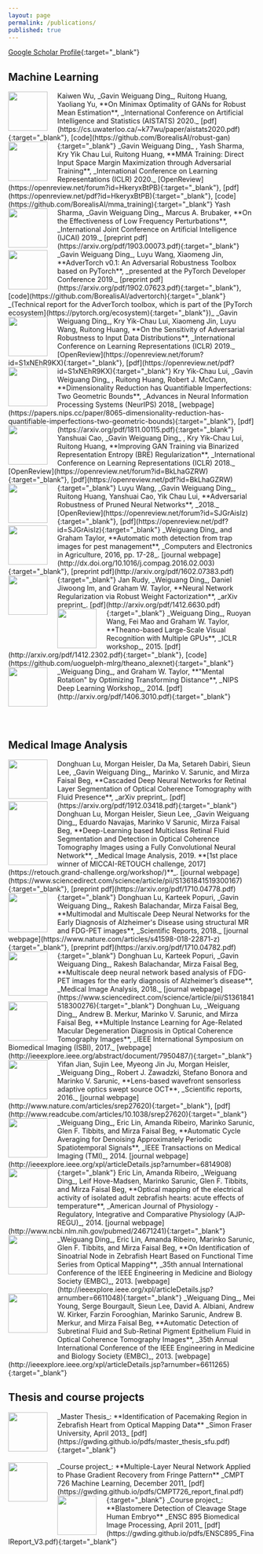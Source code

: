 ```yaml
---
layout: page
permalink: /publications/
published: true
---
```


[Google Scholar Profile](http://scholar.google.ca/citations?user=f7AS33oAAAAJ&hl=en){:target="_blank"}

## Machine Learning

<img style="float:left;margin-right:20px" src="https://gwding.github.io/images/wu2020minimax.png" width="80" height="80">
Kaiwen Wu, _Gavin Weiguang Ding_, Ruitong Huang, Yaoliang Yu, **On Minimax Optimality of GANs for Robust Mean Estimation**, _International Conference on Artificial Intelligence and Statistics (AISTATS) 2020._ [pdf](https://cs.uwaterloo.ca/~k77wu/paper/aistats2020.pdf){:target="_blank"}, [code](https://github.com/BorealisAI/robust-gan){:target="_blank"}

<img style="float:left;margin-right:20px" src="https://gwding.github.io/images/ding2020mma.png" width="80" height="80">
_Gavin Weiguang Ding_ , Yash Sharma, Kry Yik Chau Lui, Ruitong Huang, **MMA Training: Direct Input Space Margin Maximization through Adversarial Training**, _International Conference on Learning Representations (ICLR) 2020._ [OpenReview](https://openreview.net/forum?id=HkeryxBtPB){:target="_blank"}, [pdf](https://openreview.net/pdf?id=HkeryxBtPB){:target="_blank"}, [code](https://github.com/BorealisAI/mma_training){:target="_blank"}

<img style="float:left;margin-right:20px" src="https://gwding.github.io/images/sharma2019effectiveness.png" width="80" height="80">
Yash Sharma, _Gavin Weiguang Ding_, Marcus A. Brubaker, **On the Effectiveness of Low Frequency Perturbations**, _International Joint Conference on Artificial Intelligence (IJCAI) 2019._ [preprint pdf](https://arxiv.org/pdf/1903.00073.pdf){:target="_blank"}

<img style="float:left;margin-right:20px" src="https://gwding.github.io/images/ding2019advertorch.png" width="80" height="80">
_Gavin Weiguang Ding_, Luyu Wang, Xiaomeng Jin, **AdverTorch v0.1: An Adversarial Robustness Toolbox based on PyTorch**, _presented at the PyTorch Developer Conference 2019._ [preprint pdf](https://arxiv.org/pdf/1902.07623.pdf){:target="_blank"}, [code](https://github.com/BorealisAI/advertorch){:target="_blank"} _(Technical report for the AdverTorch toolbox, which is part of the [PyTorch ecosystem](https://pytorch.org/ecosystem){:target="_blank"})_


<img style="float:left;margin-right:20px" src="https://gwding.github.io/images/ding2019sensitivity.png" width="80" height="80">
_Gavin Weiguang Ding_, Kry Yik-Chau Lui, Xiaomeng Jin, Luyu Wang, Ruitong Huang, **On the Sensitivity of Adversarial Robustness to Input Data Distributions**, _International Conference on Learning Representations (ICLR) 2019._ [OpenReview](https://openreview.net/forum?id=S1xNEhR9KX){:target="_blank"}, [pdf](https://openreview.net/pdf?id=S1xNEhR9KX){:target="_blank"}

<img style="float:left;margin-right:20px" src="https://gwding.github.io/images/lui2018dimensionality.png" width="80" height="80">
Kry Yik-Chau Lui, _Gavin Weiguang Ding_ , Ruitong Huang, Robert J. McCann, **Dimensionality Reduction has Quantifiable Imperfections: Two Geometric Bounds**, _Advances in Neural Information Processing Systems (NeurIPS) 2018_ [webpage](https://papers.nips.cc/paper/8065-dimensionality-reduction-has-quantifiable-imperfections-two-geometric-bounds){:target="_blank"}, [pdf](https://arxiv.org/pdf/1811.00115.pdf){:target="_blank"}

<img style="float:left;margin-right:20px" src="https://gwding.github.io/images/cao2018improving.png" width="80" height="80">
Yanshuai Cao, _Gavin Weiguang Ding_ , Kry Yik-Chau Lui, Ruitong Huang, **Improving GAN Training via Binarized Representation Entropy (BRE) Regularization**, _International Conference on Learning Representations (ICLR) 2018._ [OpenReview](https://openreview.net/forum?id=BkLhaGZRW){:target="_blank"}, [pdf](https://openreview.net/pdf?id=BkLhaGZRW){:target="_blank"}


<img style="float:left;margin-right:20px" src="https://gwding.github.io/images/wang2018adversarial.png" width="80" height="80">
Luyu Wang, _Gavin Weiguang Ding_, Ruitong Huang, Yanshuai Cao, Yik Chau Lui, **Adversarial Robustness of Pruned Neural Networks**, _2018._ [OpenReview](https://openreview.net/forum?id=SJGrAisIz){:target="_blank"}, [pdf](https://openreview.net/pdf?id=SJGrAisIz){:target="_blank"}


<img style="float:left;margin-right:20px" src="https://gwding.github.io/images/ding2016automatic.png" width="80" height="80">
_Weiguang Ding_ and Graham Taylor, **Automatic moth detection from trap images for pest management**, _Computers and Electronics in Agriculture, 2016, pp. 17-28_. [journal webpage](http://dx.doi.org/10.1016/j.compag.2016.02.003){:target="_blank"}, [preprint pdf](http://arxiv.org/pdf/1602.07383.pdf){:target="_blank"}


<img style="float:left;margin-right:20px" src="https://gwding.github.io/images/rudy2014neural.png" width="80" height="80">
Jan Rudy, _Weiguang Ding_, Daniel Jiwoong Im, and Graham W. Taylor, **Neural Network Regularization via Robust Weight Factorization**, _arXiv preprint_. [pdf](http://arxiv.org/pdf/1412.6630.pdf){:target="_blank"}


<img style="float:left;margin-right:20px" src="https://gwding.github.io/images/ding2014theano.png" width="80" height="80">
_Weiguang Ding_, Ruoyan Wang, Fei Mao and Graham W. Taylor, **Theano-based Large-Scale Visual Recognition with Multiple GPUs**, _ICLR workshop_, 2015. [pdf](http://arxiv.org/pdf/1412.2302.pdf){:target="_blank"}, [code](https://github.com/uoguelph-mlrg/theano_alexnet){:target="_blank"}


<img style="float:left;margin-right:20px" src="https://gwding.github.io/images/ding2014mental.PNG" width="80" height="80">
_Weiguang Ding_, and Graham W. Taylor, **"Mental Rotation" by Optimizing Transforming Distance**, _NIPS Deep Learning Workshop_, 2014. [pdf](http://arxiv.org/pdf/1406.3010.pdf){:target="_blank"}

<br><br>

## Medical Image Analysis



<img style="float:left;margin-right:20px" src="https://gwding.github.io/images/lu2019cascaded.png" width="80" height="80">
Donghuan Lu, Morgan Heisler, Da Ma, Setareh Dabiri, Sieun Lee, _Gavin Weiguang Ding_, Marinko V. Sarunic, and Mirza Faisal Beg, **Cascaded Deep Neural Networks for Retinal Layer Segmentation of Optical Coherence Tomography with Fluid Presence**,  _arXiv preprint_. [pdf](https://arxiv.org/pdf/1912.03418.pdf){:target="_blank"}


<img style="float:left;margin-right:20px" src="https://gwding.github.io/images/lu2017retinal.png" width="80" height="130">
Donghuan Lu, Morgan Heisler, Sieun Lee, _Gavin Weiguang Ding_,  Eduardo Navajas, Marinko V Sarunic, Mirza Faisal Beg, **Deep-Learning based Multiclass Retinal Fluid Segmentation and Detection in Optical Coherence Tomography Images using a Fully Convolutional Neural Network**,  _Medical Image Analysis, 2019. **[1st place winner of MICCAI-RETOUCH challenge, 2017](https://retouch.grand-challenge.org/workshop/)**_. [journal webpage](https://www.sciencedirect.com/science/article/pii/S1361841519300167){:target="_blank"}, [preprint pdf](https://arxiv.org/pdf/1710.04778.pdf){:target="_blank"}

<!-- Donghuan Lu, Morgan Heisler, Sieun Lee, _Gavin Weiguang Ding_, Marinko V Sarunic, Mirza Faisal Beg, **Retinal Fluid Segmentation and Detection in Optical Coherence Tomography Images using Fully Convolutional Neural Network**, _under submission, **[1st place winner of MICCAI-RETOUCH challenge, 2017](https://retouch.grand-challenge.org/workshop/)**_. [preprint pdf](https://arxiv.org/pdf/1710.04778.pdf){:target="_blank"} -->


<img style="float:left;margin-right:20px" src="https://gwding.github.io/images/lu2018multimodal.png" width="80" height="80">
Donghuan Lu, Karteek Popuri, _Gavin Weiguang Ding_, Rakesh Balachandar, Mirza Faisal Beg, **Multimodal and Multiscale Deep Neural Networks for the Early Diagnosis of Alzheimer's Disease using structural MR and FDG-PET images**, _Scientific Reports, 2018._ [journal webpage](https://www.nature.com/articles/s41598-018-22871-z){:target="_blank"}, [preprint pdf](https://arxiv.org/pdf/1710.04782.pdf){:target="_blank"}

<img style="float:left;margin-right:20px" src="https://gwding.github.io/images/lu2018multiscale.png" width="80" height="90">
Donghuan Lu, Karteek Popuri, _Gavin Weiguang Ding_, Rakesh Balachandar, Mirza Faisal Beg, **Multiscale deep neural network based analysis of FDG-PET images for the early diagnosis of Alzheimer’s disease**, _Medical Image Analysis, 2018._ [journal webpage](https://www.sciencedirect.com/science/article/pii/S1361841518300276){:target="_blank"}


<img style="float:left;margin-right:20px" src="https://gwding.github.io/images/lu2017multiple.png" width="80" height="80">
Donghuan Lu, _Weiguang Ding_, Andrew B. Merkur, Marinko V. Sarunic, and Mirza Faisal Beg, **Multiple Instance Learning for Age-Related Macular Degeneration Diagnosis in Optical Coherence Tomography Images**, _IEEE International Symposium on Biomedical Imaging (ISBI), 2017._ [webpage](http://ieeexplore.ieee.org/abstract/document/7950487/){:target="_blank"}


<img style="float:left;margin-right:20px" src="https://gwding.github.io/images/jian2016lens.jpg" width="80" height="80">
Yifan Jian, Sujin Lee, Myeong Jin Ju, Morgan Heisler, _Weiguang Ding_, Robert J. Zawadzki, Stefano Bonora and Marinko V. Sarunic, **Lens-based wavefront sensorless adaptive optics swept source OCT**, _Scientific reports, 2016._ [journal webpage](http://www.nature.com/articles/srep27620){:target="_blank"}, [pdf](http://www.readcube.com/articles/10.1038/srep27620){:target="_blank"}


<img style="float:left;margin-right:20px" src="https://gwding.github.io/images/ding2014automatic.png" width="80" height="80">
_Weiguang Ding_, Eric Lin, Amanda Ribeiro, Marinko Sarunic, Glen F. Tibbits, and Mirza Faisal Beg, **Automatic Cycle Averaging for Denoising Approximately Periodic Spatiotemporal Signals**, _IEEE Transactions on Medical Imaging (TMI)_, 2014. [journal webpage](http://ieeexplore.ieee.org/xpl/articleDetails.jsp?arnumber=6814908){:target="_blank"}


<img style="float:left;margin-right:20px;margin-bottom:30px" src="https://gwding.github.io/images/lin2013optical.png" width="80" height="80">
Eric Lin, Amanda Ribeiro, _Weiguang Ding_, Leif Hove-Madsen, Marinko Sarunic, Glen F. Tibbits, and Mirza Faisal Beg, **Optical mapping of the electrical activity of isolated adult zebrafish hearts: acute effects of temperature**, _American Journal of Physiology - Regulatory, Integrative and Comparative Physiology (AJP-REGU)_, 2014. [journal webpage](http://www.ncbi.nlm.nih.gov/pubmed/24671241){:target="_blank"}


<img style="float:left;margin-right:20px;margin-bottom:30px" src="https://gwding.github.io/images/ding2013identification.jpg" width="80" height="80">
_Weiguang Ding_, Eric Lin, Amanda Ribeiro, Marinko Sarunic, Glen F. Tibbits, and Mirza Faisal Beg, **On Identification of Sinoatrial Node in Zebrafish Heart Based on Functional Time Series from Optical Mapping**, _35th annual International Conference of the IEEE Engineering in Medicine and Biology Society (EMBC)_, 2013. [webpage](http://ieeexplore.ieee.org/xpl/articleDetails.jsp?arnumber=6611048){:target="_blank"}


<img style="float:left;margin-right:20px;margin-bottom:50px" src="https://gwding.github.io/images/ding2013automatic.jpg" width="80" height="80">
_Weiguang Ding_, Mei Young, Serge Bourgault, Sieun Lee, David A. Albiani, Andrew W. Kirker, Farzin Forooghian, Marinko Sarunic, Andrew B. Merkur, and Mirza Faisal Beg, **Automatic Detection of Subretinal Fluid and Sub-Retinal Pigment Epithelium Fluid in Optical Coherence Tomography Images**, _35th Annual International Conference of the IEEE Engineering in Medicine and Biology Society (EMBC)_, 2013. [webpage](http://ieeexplore.ieee.org/xpl/articleDetails.jsp?arnumber=6611265){:target="_blank"}

<!-- **** -->

## Thesis and course projects

<img style="float:left;margin-right:20px;" src="https://gwding.github.io/images/ding2013thesis.png" width="80" height="80">
_Master Thesis_: **Identification of Pacemaking Region in Zebrafish Heart from Optical Mapping Data** _Simon Fraser University, April 2013_
[pdf](https://gwding.github.io/pdfs/master_thesis_sfu.pdf){:target="_blank"}
<br/>
<br/>

<img style="float:left;margin-right:20px;" src="https://gwding.github.io/images/CMPT726_report_final.jpg" width="80" height="80">
_Course project_: **Multiple-Layer Neural Network Applied to Phase Gradient Recovery from Fringe Pattern** _CMPT 726 Machine Learning, December 2011_
[pdf](https://gwding.github.io/pdfs/CMPT726_report_final.pdf){:target="_blank"}


<img style="float:left;margin-right:20px;" src="https://gwding.github.io/images/ENSC895_FinalReport_V3.jpg" width="80" height="80">
_Course project_: **Blastomere Detection of Cleavage Stage Human Embryo** _ENSC 895 Biomedical Image Processing, April 2011_
[pdf](https://gwding.github.io/pdfs/ENSC895_FinalReport_V3.pdf){:target="_blank"}